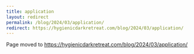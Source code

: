 ```yaml
---
title: application
layout: redirect
permalink: /blog/2024/03/application/
redirect: https://hygienicdarkretreat.com/blog/2024/03/application/
---
```


Page moved to <https://hygienicdarkretreat.com/blog/2024/03/application/>


